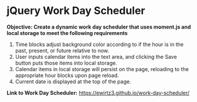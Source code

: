 # jQuery Work Day Scheduler

**Objective: Create a dynamic work day scheduler that uses moment.js and local storage to meet the following requirements**

1. Time blocks adjust background color according to if the hour is in the past, present, or future relative to now.
2. User inputs calendar items into the text area, and clicking the Save button puts those items into local storage.
3. Calendar items in local storage will persist on the page, reloading to the appropriate hour blocks upon page reload.
4. Current date is displayed at the top of the page.

**Link to Work Day Scheduler:** https://ewirtz3.github.io/work-day-scheduler/
